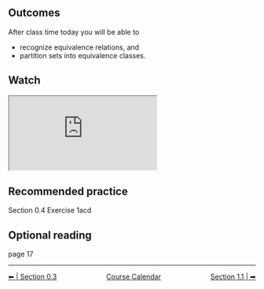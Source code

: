 ## Outcomes
After class time today you will be able to

* recognize equivalence relations, and
* partition sets into equivalence classes.

## Watch
<iframe title="embedded content" src="https://www.youtube.com/embed/PNgli3cnAQs" allowfullscreen="allowfullscreen" allow="accelerometer; autoplay; clipboard-write; encrypted-media; gyroscope; picture-in-picture"></iframe></li>

## Recommended practice
Section 0.4 Exercise 1acd

## Optional reading
page 17


<hr class="dashed double-spacing">

<div class = "justify" style="display:flex;justify-content:space-between;">
    <div sytle="align:left">
        <a class="btn info" href="page:📓 Section 0.3">⬅ | Section 0.3</a>
    </div>
    <div style="align:center">
        <a class="btn danger" href="page:📅 Full Course Schedule - Subject to Change">Course Calendar</a>
    </div>
    <div style="align:right">
        <a class="btn info" href="page:📓 Section 1.1">Section 1.1 | ➡</a>
    </div>
</div>